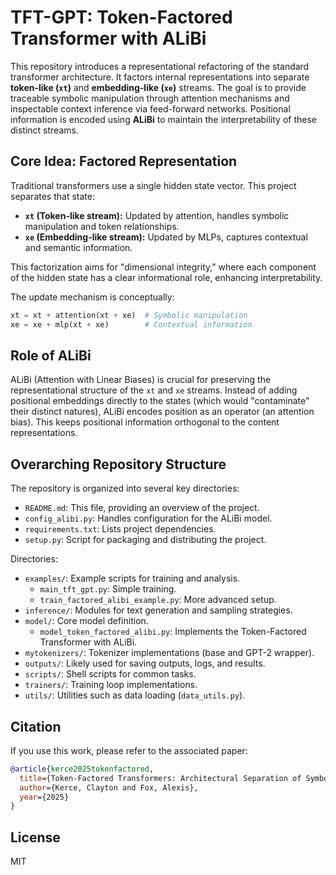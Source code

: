 # TFT-GPT: Token-Factored Transformer with ALiBi

This repository introduces a representational refactoring of the standard transformer architecture. It factors internal representations into separate **token-like (`xt`)** and **embedding-like (`xe`)** streams. The goal is to provide traceable symbolic manipulation through attention mechanisms and inspectable context inference via feed-forward networks. Positional information is encoded using **ALiBi** to maintain the interpretability of these distinct streams.

## Core Idea: Factored Representation

Traditional transformers use a single hidden state vector. This project separates that state:

- **`xt` (Token-like stream):** Updated by attention, handles symbolic manipulation and token relationships.
- **`xe` (Embedding-like stream):** Updated by MLPs, captures contextual and semantic information.

This factorization aims for "dimensional integrity," where each component of the hidden state has a clear informational role, enhancing interpretability.

The update mechanism is conceptually:

```python
xt = xt + attention(xt + xe)  # Symbolic manipulation
xe = xe + mlp(xt + xe)        # Contextual information
```

## Role of ALiBi

ALiBi (Attention with Linear Biases) is crucial for preserving the representational structure of the `xt` and `xe` streams. Instead of adding positional embeddings directly to the states (which would "contaminate" their distinct natures), ALiBi encodes position as an operator (an attention bias). This keeps positional information orthogonal to the content representations.

## Overarching Repository Structure

The repository is organized into several key directories:

- `README.md`: This file, providing an overview of the project.
- `config_alibi.py`: Handles configuration for the ALiBi model.
- `requirements.txt`: Lists project dependencies.
- `setup.py`: Script for packaging and distributing the project.

Directories:

- `examples/`: Example scripts for training and analysis.
  - `main_tft_gpt.py`: Simple training.
  - `train_factored_alibi_example.py`: More advanced setup.
- `inference/`: Modules for text generation and sampling strategies.
- `model/`: Core model definition.
  - `model_token_factored_alibi.py`: Implements the Token-Factored Transformer with ALiBi.
- `mytokenizers/`: Tokenizer implementations (base and GPT-2 wrapper).
- `outputs/`: Likely used for saving outputs, logs, and results.
- `scripts/`: Shell scripts for common tasks.
- `trainers/`: Training loop implementations.
- `utils/`: Utilities such as data loading (`data_utils.py`).

## Citation

If you use this work, please refer to the associated paper:

```bibtex
@article{kerce2025tokenfactored,
  title={Token-Factored Transformers: Architectural Separation of Symbolic and Contextual Reasoning for Mechanistic Interpretability},
  author={Kerce, Clayton and Fox, Alexis},
  year={2025}
}
```

## License

MIT
